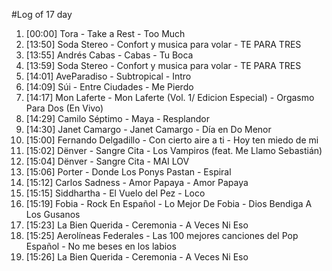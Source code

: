 #Log of 17 day

1. [00:00] Tora - Take a Rest - Too Much
1. [13:50] Soda Stereo - Confort y musica para volar - TE PARA TRES
1. [13:55] Andrés Cabas - Cabas - Tu Boca
1. [13:59] Soda Stereo - Confort y musica para volar - TE PARA TRES
1. [14:01] AveParadiso - Subtropical - Intro
1. [14:09] Súi - Entre Ciudades - Me Pierdo
1. [14:17] Mon Laferte - Mon Laferte (Vol. 1/ Edicion Especial) - Orgasmo Para Dos (En Vivo)
1. [14:29] Camilo Séptimo - Maya - Resplandor
1. [14:30] Janet Camargo - Janet Camargo - Día en Do Menor
1. [15:00] Fernando Delgadillo - Con cierto aire a ti - Hoy ten miedo de mi
1. [15:02] Dënver - Sangre Cita - Los Vampiros (feat. Me Llamo Sebastián)
1. [15:04] Dënver - Sangre Cita - MAI LOV
1. [15:06] Porter - Donde Los Ponys Pastan - Espiral
1. [15:12] Carlos Sadness - Amor Papaya - Amor Papaya
1. [15:15] Siddhartha - El Vuelo del Pez - Loco
1. [15:19] Fobia - Rock En Español - Lo Mejor De Fobia - Dios Bendiga A Los Gusanos
1. [15:23] La Bien Querida - Ceremonia - A Veces Ni Eso
1. [15:25] Aerolíneas Federales - Las 100 mejores canciones del Pop Español - No me beses en los labios
1. [15:26] La Bien Querida - Ceremonia - A Veces Ni Eso
